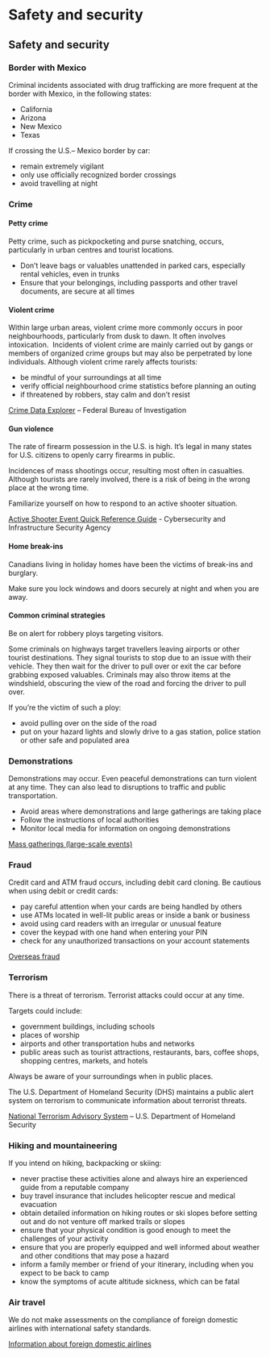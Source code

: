 # Safety and security

## Safety and security

### Border with Mexico

Criminal incidents associated with drug trafficking are more frequent at the border with Mexico, in the following states:

* California
* Arizona
* New Mexico
* Texas

If crossing the U.S.– Mexico border by car:

* remain extremely vigilant
* only use officially recognized border crossings
* avoid travelling at night

### Crime

#### Petty crime

Petty crime, such as pickpocketing and purse snatching, occurs, particularly in urban centres and tourist locations.

* Don’t leave bags or valuables unattended in parked cars, especially rental vehicles, even in trunks
* Ensure that your belongings, including passports and other travel documents, are secure at all times

#### Violent crime

Within large urban areas, violent crime more commonly occurs in poor neighbourhoods, particularly from dusk to dawn. It often involves intoxication.  Incidents of violent crime are mainly carried out by gangs or members of organized crime groups but may also be perpetrated by lone individuals. Although violent crime rarely affects tourists:

* be mindful of your surroundings at all time
* verify official neighbourhood crime statistics before planning an outing
* if threatened by robbers, stay calm and don’t resist

[Crime Data Explorer](https://cde.ucr.cjis.gov/LATEST/webapp/#/pages/home) – Federal Bureau of Investigation

#### Gun violence

The rate of firearm possession in the U.S. is high. It’s legal in many states for U.S. citizens to openly carry firearms in public.

Incidences of mass shootings occur, resulting most often in casualties. Although tourists are rarely involved, there is a risk of being in the wrong place at the wrong time.

Familiarize yourself on how to respond to an active shooter situation.

[Active Shooter Event Quick Reference Guide](https://www.cisa.gov/resources-tools/resources/active-shooter-attacks-action-guide) - Cybersecurity and Infrastructure Security Agency

#### Home break-ins

Canadians living in holiday homes have been the victims of break-ins and burglary.

Make sure you lock windows and doors securely at night and when you are away.

#### Common criminal strategies

Be on alert for robbery ploys targeting visitors.

Some criminals on highways target travellers leaving airports or other tourist destinations. They signal tourists to stop due to an issue with their vehicle. They then wait for the driver to pull over or exit the car before grabbing exposed valuables. Criminals may also throw items at the windshield, obscuring the view of the road and forcing the driver to pull over.

If you’re the victim of such a ploy:

* avoid pulling over on the side of the road
* put on your hazard lights and slowly drive to a gas station, police station or other safe and populated area

### Demonstrations

Demonstrations may occur. Even peaceful demonstrations can turn violent at any time. They can also lead to disruptions to traffic and public transportation.

* Avoid areas where demonstrations and large gatherings are taking place
* Follow the instructions of local authorities
* Monitor local media for information on ongoing demonstrations

[Mass gatherings (large-scale events)](https://travel.gc.ca/travelling/health-safety/mass-gatherings)

### Fraud

Credit card and ATM fraud occurs, including debit card cloning. Be cautious when using debit or credit cards:

* pay careful attention when your cards are being handled by others
* use ATMs located in well-lit public areas or inside a bank or business
* avoid using card readers with an irregular or unusual feature
* cover the keypad with one hand when entering your PIN
* check for any unauthorized transactions on your account statements

[Overseas fraud](https://travel.gc.ca/travelling/health-safety/overseas-fraud)

### Terrorism

There is a threat of terrorism. Terrorist attacks could occur at any time.

Targets could include:

* government buildings, including schools
* places of worship
* airports and other transportation hubs and networks
* public areas such as tourist attractions, restaurants, bars, coffee shops, shopping centres, markets, and hotels

Always be aware of your surroundings when in public places.

The U.S. Department of Homeland Security (DHS) maintains a public alert system on terrorism to communicate information about terrorist threats.

[National Terrorism Advisory System](https://www.dhs.gov/national-terrorism-advisory-system) – U.S. Department of Homeland Security

### Hiking and mountaineering

If you intend on hiking, backpacking or skiing:

* never practise these activities alone and always hire an experienced guide from a reputable company
* buy travel insurance that includes helicopter rescue and medical evacuation
* obtain detailed information on hiking routes or ski slopes before setting out and do not venture off marked trails or slopes
* ensure that your physical condition is good enough to meet the challenges of your activity
* ensure that you are properly equipped and well informed about weather and other conditions that may pose a hazard
* inform a family member or friend of your itinerary, including when you expect to be back to camp
* know the symptoms of acute altitude sickness, which can be fatal

### Air travel

We do not make assessments on the compliance of foreign domestic airlines with international safety standards.

[Information about foreign domestic airlines](https://travel.gc.ca/air/in-flight-safety#other)